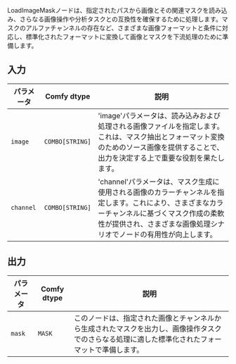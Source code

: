
LoadImageMaskノードは、指定されたパスから画像とその関連マスクを読み込み、さらなる画像操作や分析タスクとの互換性を確保するために処理します。マスクのアルファチャンネルの存在など、さまざまな画像フォーマットと条件に対応し、標準化されたフォーマットに変換して画像とマスクを下流処理のために準備します。

## 入力

| パラメータ | Comfy dtype | 説明 |
|-----------|-------------|-------------|
| `image`   | `COMBO[STRING]` | 'image'パラメータは、読み込みおよび処理される画像ファイルを指定します。これは、マスク抽出とフォーマット変換のためのソース画像を提供することで、出力を決定する上で重要な役割を果たします。 |
| `channel` | `COMBO[STRING]` | 'channel'パラメータは、マスク生成に使用される画像のカラーチャンネルを指定します。これにより、さまざまなカラーチャンネルに基づくマスク作成の柔軟性が提供され、さまざまな画像処理シナリオでノードの有用性が向上します。 |

## 出力

| パラメータ | Comfy dtype | 説明 |
|-----------|-------------|-------------|
| `mask`    | `MASK`      | このノードは、指定された画像とチャンネルから生成されたマスクを出力し、画像操作タスクでのさらなる処理に適した標準化されたフォーマットで準備します。 |
